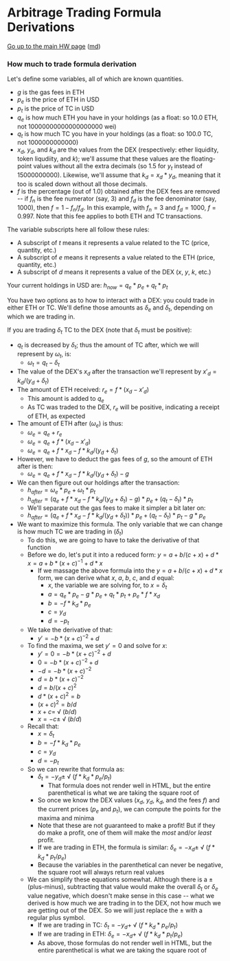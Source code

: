 Arbitrage Trading Formula Derivations
=====================================

[Go up to the main HW page](index.html) ([md](index.md))

### How much to trade formula derivation

Let's define some variables, all of which are known quantities.

- $g$ is the gas fees in ETH
- $p_{e}$ is the price of ETH in USD
- $p_{t}$ is the price of TC in USD
- $q_{e}$ is how much ETH you have in your holdings (as a float: so 10.0 ETH, not 10000000000000000000 wei)
- $q_{t}$ is how much TC you have in your holdings (as a float: so 100.0 TC, not 1000000000000)
- $x_{d}$, $y_{d}$, and $k_{d}$ are the values from the DEX (respectively: ether liquidity, token liqudiity, and $k$); we'll assume that these values are the floating-point values without all the extra decimals (so 1.5 for $y_t$ instead of 15000000000).  Likewise, we'll assume that $k_d=x_d \ast y_d$, meaning that it too is scaled down without all those decimals.
- $f$ is the percentage (out of 1.0) obtained after the DEX fees are removed -- if $f_n$ is the fee numerator (say, 3) and $f_d$ is the fee denominator (say, 1000), then $f=1-f_n/f_d$.  In this example, with $f_n=3$ and $f_d=1000$, $f=0.997$.  Note that this fee applies to both ETH and TC transactions.

The variable subscripts here all follow these rules:

- A subscript of $t$ means it represents a value related to the TC (price, quantity, etc.)
- A subscript of $e$ means it represents a value related to the ETH (price, quantity, etc.)
- A subscript of $d$ means it represents a value of the DEX ($x$, $y$, $k$, etc.)

Your current holdings in USD are: $h_{now} = q_{e} \ast p_{e} + q_{t} \ast p_{t}$

You have two options as to how to interact with a DEX: you could trade in either ETH or TC.  We'll define those amounts as $\delta_{e}$ and $\delta_{t}$, depending on which we are trading in.

If you are trading $\delta_{t}$ TC to the DEX (note that $\delta_{t}$ must be positive):

- $q_{t}$ is decreased by $\delta_{t}$; thus the amount of TC after, which we will represent by $\omega_{t}$, is:
    - $\omega_{t} = q_{t}-\delta_{t}$
- The value of the DEX's $x_{d}$ after the transaction we'll represent by $x'_d = k_d/(y_{d}+\delta_{t})$
- The amount of ETH received: $r_{e}=f \ast (x_{d}-x'_d)$
    - This amount is added to $q_{e}$
    - As TC was traded to the DEX, $r_{e}$ will be positive, indicating a receipt of ETH, as expected
- The amount of ETH after ($\omega_{e}$) is thus:
    - $\omega_{e}= q_{e} + r_{e}$
    - $\omega_{e}= q_{e} + f \ast (x_{d}-x'_d)$
    - $\omega_{e}= q_{e} + f \ast x_{d} - f \ast k_d/(y_{d}+\delta_{t})$
- However, we have to deduct the gas fees of $g$, so the amount of ETH after is then:
    - $\omega_{e}= q_{e} + f \ast x_{d} - f \ast k_d/(y_{d}+\delta_{t})-g$
- We can then figure out our holdings after the transaction:
    - $h_{after} = \omega_{e} \ast p_{e} + \omega_{t} \ast p_{t}$
    - $h_{after} = (q_{e} + f \ast x_{d}-f \ast k_d/(y_{d}+\delta_{t})-g) \ast p_{e} + (q_{t}-\delta_{t}) \ast p_{t}$
    - We'll separate out the gas fees to make it simpler a bit later on:
    - $h_{after} = (q_{e} + f \ast x_{d}-f \ast k_d/(y_{d}+\delta_{t})) \ast p_{e} + (q_{t}-\delta_{t}) \ast p_{t} - g \ast p_e$
- We want to maximize this formula.  The only variable that we can change is how much TC we are trading in ($\delta_{t}$)
    - To do this, we are going to have to take the derivative of that function
    - Before we do, let's put it into a reduced form: $y = a + b/(c+x)+d \ast x = a + b \ast (x+c)^{-1}+d \ast x$
        - If we massage the above formula into the $y = a + b/(c+x)+d \ast x$ form, we can derive what $x$, $a$, $b$, $c$, and $d$ equal:
            - $x$, the variable we are solving for, to $x=\delta_{t}$
            - $a=q_e \ast p_e - g \ast p_e + q_t \ast p_t + p_e \ast f \ast x_d$
            - $b=-f \ast k_d \ast p_e$
            - $c=y_d$
            - $d=-p_t$
    - We take the derivative of that:
        - $y' = -b \ast (x+c)^{-2} + d$
    - To find the maxima, we set $y'=0$ and solve for $x$:
        - $y' = 0 = -b \ast (x+c)^{-2} + d$
        - $0 = -b \ast (x+c)^{-2} + d$
        - $-d = -b \ast (x+c)^{-2}$
        - $d = b \ast (x+c)^{-2}$
        - $d = b / (x+c)^2$
        - $d \ast (x+c)^2 = b$
        - $(x+c)^2=b/d$
        - $x+c=$ &#8730; $(b/d)$
        - $x=-c \pm$ &#8730; $(b/d)$
    - Recall that:
        - $x=\delta_{t}$
        - $b=-f \ast k_d \ast p_e$
        - $c=y_d$
        - $d=-p_t$
    - So we can rewrite that formula as:
        - $\delta_{t}=-y_d\pm$ &#8730; $(f \ast k_d \ast p_e/p_t)$
            - That formula does not render well in HTML, but the entire parenthetical is what we are taking the square root of
        - So once we know the DEX values ($x_d$, $y_d$, $k_d$, and the fees $f$) and the current prices ($p_e$ and $p_t$), we can compute the points for the maxima and minima
        - Note that these are not guaranteed to make a profit!  But if they do make a profit, one of them will make the *most* and/or *least* profit.
        - If we are trading in ETH, the formula is similar: $\delta_{e}=-x_d\pm$ &#8730; $(f \ast k_d \ast p_t/p_e)$
        - Because the variables in the parenthetical can never be negative, the square root will always return real values
    - We can simplify these equations somewhat.  Although there is a &#177; (plus-minus), subtracting that value would make the overall $\delta_t$ or $\delta_e$ value negative, which doesn't make sense in this case -- what we derived is how much we are trading in to the DEX, not how much we are getting out of the DEX.  So we will just replace the &#177; with a regular plus symbol.
        - If we are trading in TC: $\delta_{t}=-y_d+$ &#8730; $(f \ast k_d \ast p_e/p_t)$
        - If we are trading in ETH: $\delta_{e}=-x_d+$ &#8730; $(f \ast k_d \ast p_t/p_e)$
        - As above, those formulas do not render well in HTML, but the entire parenthetical is what we are taking the square root of
